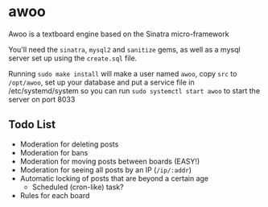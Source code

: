 # awoo
Awoo is a textboard engine based on the Sinatra micro-framework

You'll need the `sinatra`, `mysql2` and `sanitize` gems, as well as a mysql server set up using the `create.sql` file.

Running `sudo make install` will make a user named `awoo`, copy `src` to `/opt/awoo`, set up your database and put a service file in /etc/systemd/system so you can run `sudo systemctl start awoo` to start the server on port 8033

## Todo List

- Moderation for deleting posts
- Moderation for bans
- Moderation for moving posts between boards (EASY!)
- Moderation for seeing all posts by an IP (`/ip/:addr`)
- Automatic locking of posts that are beyond a certain age
	- Scheduled (cron-like) task?
- Rules for each board
